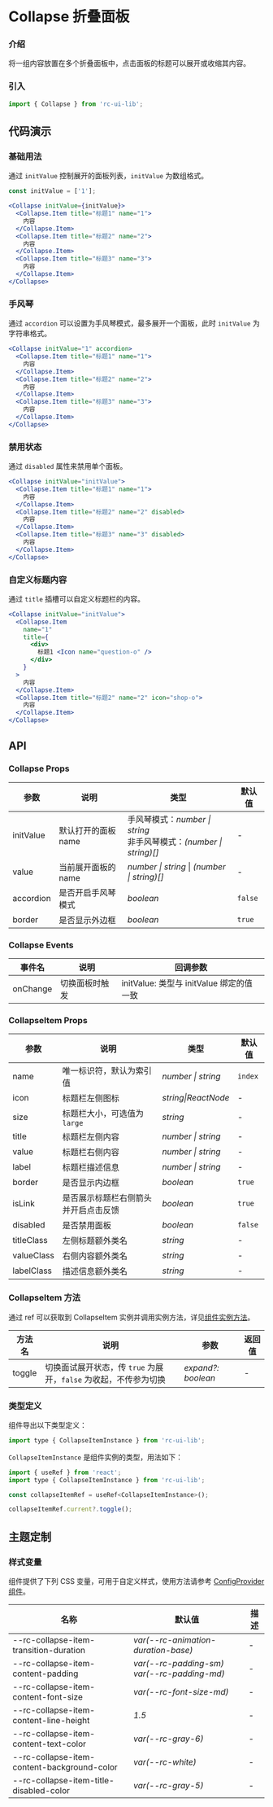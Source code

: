 # Collapse 折叠面板

### 介绍

将一组内容放置在多个折叠面板中，点击面板的标题可以展开或收缩其内容。

### 引入

```js
import { Collapse } from 'rc-ui-lib';
```

## 代码演示

### 基础用法

通过 `initValue` 控制展开的面板列表，`initValue` 为数组格式。

```js
const initValue = ['1'];
```

```jsx
<Collapse initValue={initValue}>
  <Collapse.Item title="标题1" name="1">
    内容
  </Collapse.Item>
  <Collapse.Item title="标题2" name="2">
    内容
  </Collapse.Item>
  <Collapse.Item title="标题3" name="3">
    内容
  </Collapse.Item>
</Collapse>
```

### 手风琴

通过 `accordion` 可以设置为手风琴模式，最多展开一个面板，此时 `initValue` 为字符串格式。

```jsx
<Collapse initValue="1" accordion>
  <Collapse.Item title="标题1" name="1">
    内容
  </Collapse.Item>
  <Collapse.Item title="标题2" name="2">
    内容
  </Collapse.Item>
  <Collapse.Item title="标题3" name="3">
    内容
  </Collapse.Item>
</Collapse>
```

### 禁用状态

通过 `disabled` 属性来禁用单个面板。

```jsx
<Collapse initValue="initValue">
  <Collapse.Item title="标题1" name="1">
    内容
  </Collapse.Item>
  <Collapse.Item title="标题2" name="2" disabled>
    内容
  </Collapse.Item>
  <Collapse.Item title="标题3" name="3" disabled>
    内容
  </Collapse.Item>
</Collapse>
```

### 自定义标题内容

通过 `title` 插槽可以自定义标题栏的内容。

```jsx
<Collapse initValue="initValue">
  <Collapse.Item
    name="1"
    title={
      <div>
        标题1 <Icon name="question-o" />
      </div>
    }
  >
    内容
  </Collapse.Item>
  <Collapse.Item title="标题2" name="2" icon="shop-o">
    内容
  </Collapse.Item>
</Collapse>
```

## API

### Collapse Props

| 参数 | 说明 | 类型 | 默认值 |
| --- | --- | --- | --- |
| initValue | 默认打开的面板 name | 手风琴模式：_number \| string_<br/>非手风琴模式：_(number \| string)[]_ | - |
| value | 当前展开面板的 name | _number \| string_ \| _(number \| string)[]_ | - |
| accordion | 是否开启手风琴模式 | _boolean_ | `false` |
| border | 是否显示外边框 | _boolean_ | `true` |

### Collapse Events

| 事件名   | 说明           | 回调参数                                 |
| -------- | -------------- | ---------------------------------------- |
| onChange | 切换面板时触发 | initValue: 类型与 initValue 绑定的值一致 |

### CollapseItem Props

| 参数       | 说明                                 | 类型                | 默认值  |
| ---------- | ------------------------------------ | ------------------- | ------- |
| name       | 唯一标识符，默认为索引值             | _number \| string_  | `index` |
| icon       | 标题栏左侧图标                       | _string\|ReactNode_ | -       |
| size       | 标题栏大小，可选值为 `large`         | _string_            | -       |
| title      | 标题栏左侧内容                       | _number \| string_  | -       |
| value      | 标题栏右侧内容                       | _number \| string_  | -       |
| label      | 标题栏描述信息                       | _number \| string_  | -       |
| border     | 是否显示内边框                       | _boolean_           | `true`  |
| isLink     | 是否展示标题栏右侧箭头并开启点击反馈 | _boolean_           | `true`  |
| disabled   | 是否禁用面板                         | _boolean_           | `false` |
| titleClass | 左侧标题额外类名                     | _string_            | -       |
| valueClass | 右侧内容额外类名                     | _string_            | -       |
| labelClass | 描述信息额外类名                     | _string_            | -       |

### CollapseItem 方法

通过 ref 可以获取到 CollapseItem 实例并调用实例方法，详见[组件实例方法](#/zh-CN/advanced-usage#zu-jian-shi-li-fang-fa)。

| 方法名 | 说明 | 参数 | 返回值 |
| --- | --- | --- | --- |
| toggle | 切换面试展开状态，传 `true` 为展开，`false` 为收起，不传参为切换 | _expand?: boolean_ | - |

### 类型定义

组件导出以下类型定义：

```js
import type { CollapseItemInstance } from 'rc-ui-lib';
```

`CollapseItemInstance` 是组件实例的类型，用法如下：

```js
import { useRef } from 'react';
import type { CollapseItemInstance } from 'rc-ui-lib';

const collapseItemRef = useRef<CollapseItemInstance>();

collapseItemRef.current?.toggle();
```

## 主题定制

### 样式变量

组件提供了下列 CSS 变量，可用于自定义样式，使用方法请参考 [ConfigProvider 组件](#/zh-CN/config-provider)。

| 名称                                        | 默认值                                      | 描述 |
| ------------------------------------------- | ------------------------------------------- | ---- |
| --rc-collapse-item-transition-duration      | _var(--rc-animation-duration-base)_         | -    |
| --rc-collapse-item-content-padding          | _var(--rc-padding-sm) var(--rc-padding-md)_ | -    |
| --rc-collapse-item-content-font-size        | _var(--rc-font-size-md)_                    | -    |
| --rc-collapse-item-content-line-height      | _1.5_                                       | -    |
| --rc-collapse-item-content-text-color       | _var(--rc-gray-6)_                          | -    |
| --rc-collapse-item-content-background-color | _var(--rc-white)_                           | -    |
| --rc-collapse-item-title-disabled-color     | _var(--rc-gray-5)_                          | -    |
